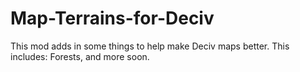 # Map-Terrains-for-Deciv
This mod adds in some things to help make Deciv maps better. This includes: Forests, and more soon.

